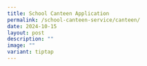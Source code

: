 ```yaml
---
title: School Canteen Application
permalink: /school-canteen-service/canteen/
date: 2024-10-15
layout: post
description: ""
image: ""
variant: tiptap
---
```

